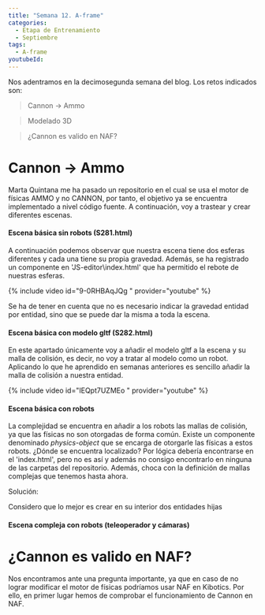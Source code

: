 ```yaml
---
title: "Semana 12. A-frame"
categories:
  - Etapa de Entrenamiento
  - Septiembre
tags:
  - A-frame
youtubeId: 
---
```



Nos adentramos en la decimosegunda semana del blog. Los retos indicados son:

> Cannon -> Ammo

> Modelado 3D

> ¿Cannon es valido en NAF?

# Cannon -> Ammo

Marta Quintana me ha pasado un repositorio en el cual se usa el motor de físicas AMMO y no CANNON, por tanto, el objetivo ya se encuentra implementado a nivel código fuente. A continuación, voy a trastear y crear diferentes escenas. 

#### Escena básica sin robots (S281.html)

A continuación podemos observar que nuestra escena tiene dos esferas diferentes y cada una tiene su propia gravedad. Además, se ha registrado un componente en 'JS-editor\index.html' que ha permitido el rebote de nuestras esferas. 

{% include video id="9-0RHBAqJQg " provider="youtube" %}

Se ha de tener en cuenta que no es necesario indicar la gravedad entidad por entidad, sino que se puede dar la misma a toda la escena. 

#### Escena básica con modelo gltf (S282.html)

En este apartado únicamente voy a añadir el modelo gltf a la escena y su malla de colisión, es decir, no voy a tratar al modelo como un robot. Aplicando lo que he aprendido en semanas anteriores es sencillo añadir la malla de colisión a nuestra entidad.

{% include video id="IEQpt7UZMEo " provider="youtube" %}

#### Escena básica con robots 

La complejidad se encuentra en añadir a los robots las mallas de colisión, ya que las físicas no son otorgadas de forma común. Existe un componente denominado *physics-object* que se encarga de otorgarle las físicas a estos robots. ¿Dónde se encuentra localizado? Por lógica debería encontrarse en el 'index.html', pero no es así y además no consigo encontrarlo en ninguna de las carpetas del repositorio. Además, choca con la definición de mallas complejas que tenemos hasta ahora.

Solución:

Considero que lo mejor es crear en su interior dos entidades hijas 
#### Escena compleja con robots (teleoperador y cámaras)

# ¿Cannon es valido en NAF?

Nos encontramos ante una pregunta importante, ya que en caso de no lograr modificar el motor de físicas podríamos usar NAF en Kibotics. Por ello, en primer lugar hemos de comprobar el funcionamiento de Cannon en NAF. 

